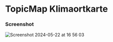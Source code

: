 # TopicMap Klimaortkarte

### Screenshot

![Screenshot 2024-05-22 at 16 56 03](https://github.com/cismet/carma/assets/837211/644f4625-7569-4cca-97b6-ea5989701322)
